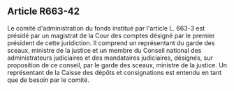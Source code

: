 Article R663-42
----
Le comité d'administration du fonds institué par l'article L. 663-3 est présidé
par un magistrat de la Cour des comptes désigné par le premier président de
cette juridiction. Il comprend un représentant du garde des sceaux, ministre de
la justice et un membre du Conseil national des administrateurs judiciaires et
des mandataires judiciaires, désignés, sur proposition de ce conseil, par le
garde des sceaux, ministre de la justice. Un représentant de la Caisse des
dépôts et consignations est entendu en tant que de besoin par le comité.
